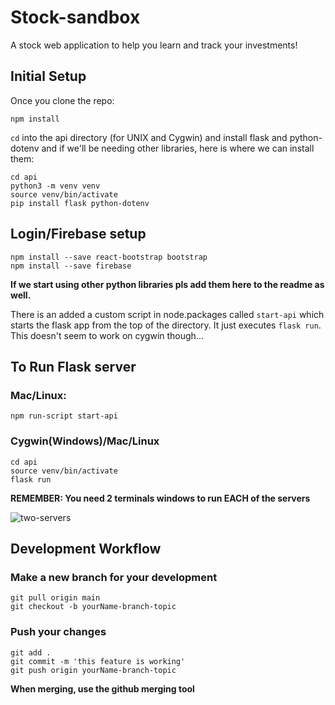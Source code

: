 # Stock-sandbox
A stock web application to help you learn and track your investments!

## Initial Setup 
Once you clone the repo:
```
npm install
```
`cd` into the api directory (for UNIX and Cygwin)
and install flask and python-dotenv
and if we'll be needing other libraries, here is where we can install them:
```
cd api
python3 -m venv venv
source venv/bin/activate
pip install flask python-dotenv
```
## Login/Firebase setup
```
npm install --save react-bootstrap bootstrap
npm install --save firebase
```

**If we start using other python libraries pls add them here to the readme as well.**


There is an added a custom script in node.packages called `start-api` which starts the flask app from the top of the directory. It just executes `flask run`. This doesn't seem to work on cygwin though...

## To Run Flask server
### Mac/Linux:
```
npm run-script start-api
```

### Cygwin(Windows)/Mac/Linux
```
cd api
source venv/bin/activate
flask run
```

**REMEMBER: You need 2 terminals windows to run EACH of the servers**

![two-servers](https://user-images.githubusercontent.com/55335418/110071827-9a44c600-7d31-11eb-8dc7-149e7b04b174.PNG)


## Development Workflow

### Make a new branch for your development
```
git pull origin main
git checkout -b yourName-branch-topic
```

### Push your changes
```
git add .
git commit -m 'this feature is working'
git push origin yourName-branch-topic
```

**When merging, use the github merging tool**

